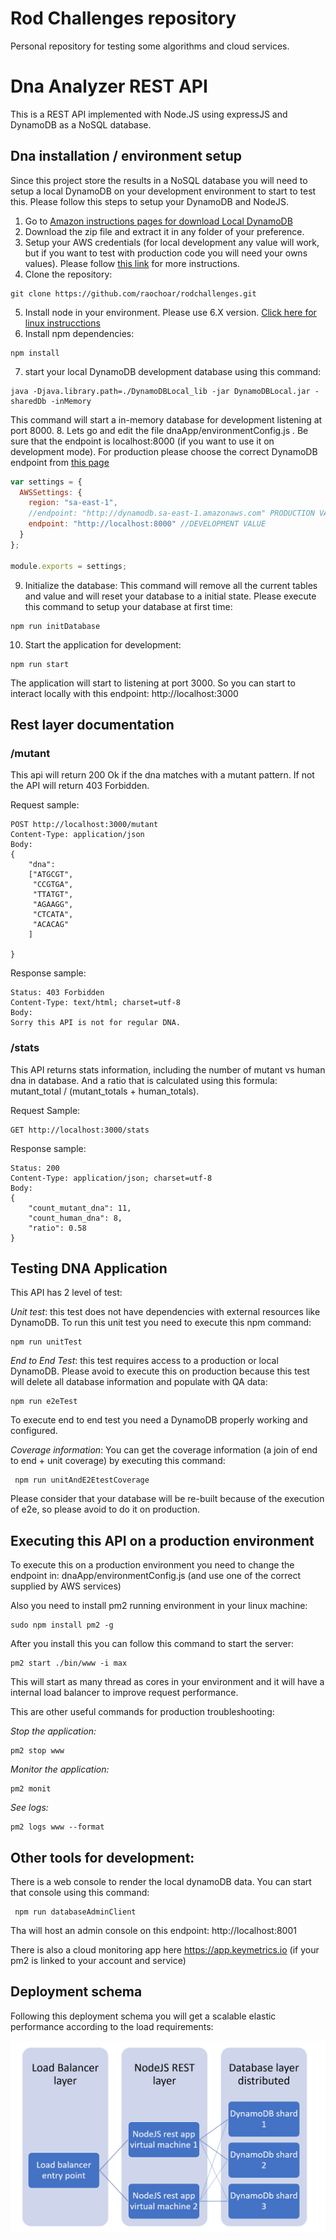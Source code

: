 # Rod Challenges repository
Personal repository for testing some algorithms and cloud services.

# Dna Analyzer REST API
This is a REST API implemented with Node.JS using expressJS and DynamoDB as a NoSQL database.

## Dna installation / environment setup

Since this project store the results in a NoSQL database you will need to setup a local DynamoDB on your development environment to start to test this.
Please follow this steps to setup your DynamoDB and NodeJS.

1. Go to [Amazon instructions pages for download Local DynamoDB](https://docs.aws.amazon.com/amazondynamodb/latest/developerguide/DynamoDBLocal.html)
2. Download the zip file and extract it in any folder of your preference.
3. Setup your AWS credentials (for local development any value will work, but if you want to test with production code you will need your owns values). Please follow [this link](https://docs.aws.amazon.com/cli/latest/userguide/cli-config-files.html) for more instructions.
4. Clone the repository:
```
git clone https://github.com/raochoar/rodchallenges.git
```
5. Install node in your environment. Please use 6.X version. [Click here for linux instrucctions](https://nodesource.com/blog/installing-node-js-tutorial-ubuntu/)
6. Install npm dependencies:
```
npm install
```
7. start your local DynamoDB development database using this command:
```
java -Djava.library.path=./DynamoDBLocal_lib -jar DynamoDBLocal.jar -sharedDb -inMemory 
```
This command will start a in-memory database for development listening at port 8000.
8. Lets go and edit the file dnaApp/environmentConfig.js . Be sure that the endpoint is localhost:8000 (if you want to use it on development mode). For production please choose the correct DynamoDB endpoint from [this page](https://docs.aws.amazon.com/general/latest/gr/rande.html)
 ```javascript
 var settings = {
   AWSSettings: {
     region: "sa-east-1",
     //endpoint: "http://dynamodb.sa-east-1.amazonaws.com" PRODUCTION VALUE FOR LATIN AMERICA
     endpoint: "http://localhost:8000" //DEVELOPMENT VALUE
   }
 };
 
 module.exports = settings;
 ```
 9. Initialize the database: This command will remove all the current tables and value and will reset your database to a initial state. Please execute this command to setup your database at first time:
```
npm run initDatabase
```
 10. Start the application for development:
```
npm run start
```
The application will start to listening at port 3000. So you can start to interact locally with this endpoint: http://localhost:3000

## Rest layer documentation
### /mutant
This api will return 200 Ok if the dna matches with a mutant pattern. If not the API will return 403 Forbidden.

Request sample:
```
POST http://localhost:3000/mutant
Content-Type: application/json
Body:
{
	"dna":
	["ATGCGT",
	 "CCGTGA",
	 "TTATGT",
	 "AGAAGG",
	 "CTCATA",
	 "ACACAG"
	]	

}
```
Response sample:
```
Status: 403 Forbidden
Content-Type: text/html; charset=utf-8
Body:
Sorry this API is not for regular DNA.
```
### /stats 
This API returns stats information, including the number of mutant vs human dna in database. And a ratio that is calculated using this formula: mutant_total / (mutant_totals + human_totals).

Request Sample:
```
GET http://localhost:3000/stats
```

Response sample:
```
Status: 200
Content-Type: application/json; charset=utf-8
Body:
{
    "count_mutant_dna": 11,
    "count_human_dna": 8,
    "ratio": 0.58
}
```

## Testing DNA Application
This API has 2 level of test:

*Unit test*: this test does not have dependencies with external resources like DynamoDB. To run this unit test you need to execute this npm command:
```
npm run unitTest
```

*End to End Test*: this test requires access to a production or local DynamoDB. Please avoid to execute this on production because this test will delete all database information and populate with QA data:
```
npm run e2eTest
```
To execute end to end test you need a DynamoDB properly working and configured.

*Coverage information*:
You can get the coverage information (a join of end to end + unit coverage) by executing this command:
```
 npm run unitAndE2EtestCoverage
 ```
 Please consider that your database will be re-built because of the execution of e2e, so please avoid to do it on production.
 
 ## Executing this API on a production environment
 To execute this on a production environment you need to change the endpoint in: dnaApp/environmentConfig.js (and use one of the correct supplied by AWS services)
 
 Also you need to install pm2 running environment in your linux machine:
 ```
 sudo npm install pm2 -g
 ```
 
 After you install this you can follow this command to start the server:
```
pm2 start ./bin/www -i max
 ```
 This will start as many thread as cores in your environment and it will have a internal load balancer to improve request performance.
 
 This are other useful commands for production troubleshooting:
 
 *Stop the application:*
 ```
 pm2 stop www
 ```
 
 *Monitor the application:*
  ```
  pm2 monit
  ```

*See logs:*
  ```
  pm2 logs www --format
  ```

## Other tools for development:
There is a web console to render the local dynamoDB data. You can start that console using this command:
```
 npm run databaseAdminClient
 ```
Tha will host an admin console on this endpoint: http://localhost:8001

There is also a cloud monitoring app here https://app.keymetrics.io (if your pm2 is linked to your account and service)

## Deployment schema 

Following this deployment schema you will get a scalable elastic performance according to the load requirements:

![DeploymentSchema](https://github.com/raochoar/rodchallenges/blob/master/Deployment%20Schema%20to%20improbe%20scalability.PNG?raw=true)
